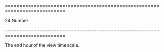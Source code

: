 <!--**
/*-------------------------------------------
    Auto-generated file. Do not modify.
-------------------------------------------

**-->
===========================================================================
<!--default-->24<!--/default-->
<!--type-->Number<!--/type-->
===========================================================================

<!--shortDescription-->
The end hour of the view time scale.
<!--/shortDescription-->

<!--fullDescription-->

<!--/fullDescription-->